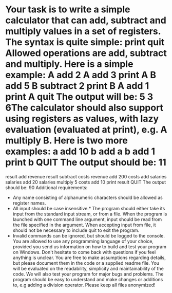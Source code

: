 
Your task is to write a simple calculator that can add, subtract and multiply values in a set of registers.
The syntax is quite simple:
<register> <operation> <value>
print <register>
quit
Allowed operations are add, subtract and multiply. Here is a simple example:
A add 2
A add 3
print A
B add 5
B subtract 2
print B
A add 1
print A
quit
The output will be:
5
3
6The calculator should also support using registers as values, with lazy evaluation (evaluated at print), e.g.
A multiply B. Here is two more examples:
a add 10
b add a
b add 1
print b
QUIT
The output should be:
11
===
result add revenue
result subtract costs
revenue add 200
costs add salaries
salaries add 20
salaries multiply 5
costs add 10
print result
QUIT
The output should be:
90
Additional requirements:
* Any name consisting of alphanumeric characters should be allowed as register names.
* All input should be case insensitive.* The program should either take its input from the standard input stream, or from a file. When the
program is launched with one command line argument, input should be read from the file specified in
the argument. When accepting input from file, it should not be necessary to include quit to exit the
program.
* Invalid commands can be ignored, but should be logged to the console.
You are allowed to use any programming language of your choice, provided you send us information on
how to build and test your program on Windows. Don't hesitate to come back with questions if you feel
anything is unclear. You are free to make assumptions regarding details, but please document them in
the code or a supplied readme file.
You will be evaluated on the readability, simplicity and maintainability of the code. We will also test your
program for major bugs and problems. The program should be easy to understand and make changes or
additions to, e.g adding a division operator.
Please keep all files anonymized!
